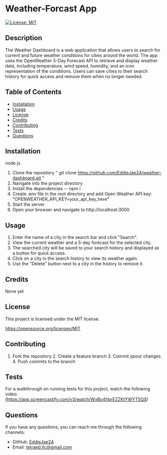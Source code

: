 # Weather-Forcast App
 [![License: MIT](https://img.shields.io/badge/License-MIT-yellow.svg)](https://opensource.org/licenses/MIT)

  ## Description
 The Weather Dashboard is a web application that allows users to search for current and future weather conditions for cities around the world. The app uses the OpenWeather 5-Day Forecast API to retrieve and display weather data, including temperature, wind speed, humidity, and an icon representation of the conditions. Users can save cities to their search history for quick access and remove them when no longer needed.

  ## Table of Contents
  - [Installation](#installation)
  - [Usage](#usage)
  - [License](#license)
  - [Credits](#credits)
  - [Contributing](#contributing)
  - [Tests](#tests)
  - [Questions](#questions)

  ## Installation
  node js
1. Clone the repository " git clone https://github.com/EddieJae24/weather-dashboard.git "
  2. Navigate into the project directory
  3. Install the dependencies -- npm i
  4. Create .env file in the root directory and add Open Weather API key: "OPENWEATHER_API_KEY=your_api_key_here"
  5. Start the server
  6. Open your browser and navigate to http://localhost:3000


  ## Usage
  1. Enter the name of a city in the search bar and click "Search".
  2. View the current weather and a 5-day forecast for the selected city.
  3. The searched city will be saved to your search history and displayed as a button for quick access.
  4. Click on a city in the search history to view its weather again.
  5. Use the "Delete" button next to a city in the history to remove it.
  
  ## Credits
  None yet
  

  ## License
  This project is licensed under the MIT license.

  https://opensource.org/licenses/MIT

  ## Contributing
  1. Fork the repository 2. Create a feature branch 3. Commit ypour changes 4. Push commits to the branch

  ## Tests
  For a walkthrough on running tests for this project, watch the following video:
  (https://app.screencastify.com/v3/watch/WxBo4hbrEZZKtYWYT5QS)


  ## Questions
  If you have any questions, you can reach me through the following channels:
  - GitHub: [EddieJae24](https://github.com/EddieJae24)
  - Email: tetraed.llc@gmail.com
  
